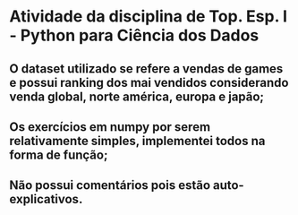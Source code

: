 # Atividade da disciplina de Top. Esp. I - Python para Ciência dos Dados
## O dataset utilizado se refere a vendas de games e possui ranking dos mai vendidos considerando venda global, norte américa, europa e japão;
## Os exercícios em numpy por serem relativamente simples, implementei todos na forma de função;
## Não possui comentários pois estão auto-explicativos.
